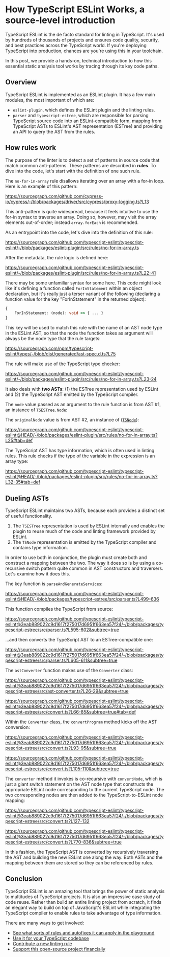 # How TypeScript ESLint Works, a source-level introduction

TypeScript ESLint is the de facto standard for linting in TypeScript. It's used by hundreds of thousands of projects and ensures code quality, security, and best practices across the TypeScript world. If you're deploying TypeScript into production, chances are you're using this in your toolchain.

In this post, we provide a hands-on, technical introduction to how this essential static analysis tool works by tracing through its key code paths.

## Overview

TypeScript ESLint is implemented as an ESLint plugin. It has a few main modules, the most important of which are:

* `eslint-plugin`, which defines the ESLint plugin and the linting rules.
* `parser` and `typescript-estree`, which are responsible for parsing TypeScript source code into an ESLint-compatible form, mapping from TypeScript ASTs to ESLint's AST representation (ESTree) and providing an API to query the AST from the rules.

## How rules work

The purpose of the linter is to detect a set of patterns in source code that match common anti-patterns. These patterns are described in **rules**. To dive into the code, let's start with the definition of one such rule.

The `no-for-in-array` rule disallows iterating over an array with a for-in loop. Here is an example of this pattern:

https://sourcegraph.com/github.com/cypress-io/cypress/-/blob/packages/driver/src/cypress/proxy-logging.ts?L13

This anti-pattern is quite widespread, because it feels intuitive to use the for-in syntax to traverse an array. Doing so, however, may visit the array elements out-of-order; instead `array.forEach` is recommended.

As an entrypoint into the code, let's dive into the definition of this rule:

https://sourcegraph.com/github.com/typescript-eslint/typescript-eslint/-/blob/packages/eslint-plugin/src/rules/no-for-in-array.ts


After the metadata, the rule logic is defined here:

https://sourcegraph.com/github.com/typescript-eslint/typescript-eslint/-/blob/packages/eslint-plugin/src/rules/no-for-in-array.ts?L22-41

There may be some unfamiliar syntax for some here. This code might look like it's defining a function called `ForInStatement` within an object declaration, but it's really just a terser variant of the following (declaring a function value for the key "ForInStatement" in the returned object):

```typescript
{
    ForInStatement: (node): void => { ... }
}
```

This key will be used to match this rule with the name of an AST node type in the ESLint AST, so that the node the function takes as argument will always be the node type that the rule targets:

https://sourcegraph.com/npm/typescript-eslint/types/-/blob/dist/generated/ast-spec.d.ts?L75

The rule will make use of the TypeScript type checker:

https://sourcegraph.com/github.com/typescript-eslint/typescript-eslint/-/blob/packages/eslint-plugin/src/rules/no-for-in-array.ts?L23-24

It also deals with **two ASTs**: (1) the ESTree representation used by ESLint and (2) the TypeScript AST emitted by the TypeScript compiler.

The `node` value passed as an argument to the rule function is from AST #1, an instance of [`TSESTree.Node`](https://sourcegraph.com/npm/typescript-eslint/types/-/blob/dist/generated/ast-spec.d.ts?L641):

The `originalNode` value is from AST #2, an instance of ([`TSNode`](https://sourcegraph.com/github.com/typescript-eslint/typescript-eslint@3eab889022c9d1617f275017d6951f663ea57f24/-/blob/packages/typescript-estree/src/ts-estree/ts-nodes.ts?L18:13#tab=references)):

https://sourcegraph.com/github.com/typescript-eslint/typescript-eslint@HEAD/-/blob/packages/eslint-plugin/src/rules/no-for-in-array.ts?L25#tab=def

The TypeScript AST has type information, which is often used in linting rules. This rule checks if the type of the variable in the expression is an array type:

https://sourcegraph.com/github.com/typescript-eslint/typescript-eslint@HEAD/-/blob/packages/eslint-plugin/src/rules/no-for-in-array.ts?L32-35#tab=def

## Dueling ASTs

TypeScript ESLint maintains two ASTs, because each provides a distinct set of useful functionality.

1. The `TSESTree` representation is used by ESLint internally and enables the plugin to reuse much of the code and linting framework provided by ESLint.
2. The `TSNode` representation is emitted by the TypeScript compiler and contains type information.

In order to use both in conjunction, the plugin must create both and construct a mapping between the two. The way it does so is by using a co-recursive switch pattern quite common in AST constructors and traversers. Let's examine how it does this.

The key function is `parseAndGenerateServices`:

https://sourcegraph.com/github.com/typescript-eslint/typescript-eslint@HEAD/-/blob/packages/typescript-estree/src/parser.ts?L499-636

This function compiles the TypeScript from source:

https://sourcegraph.com/github.com/typescript-eslint/typescript-eslint@3eab889022c9d1617f275017d6951f663ea57f24/-/blob/packages/typescript-estree/src/parser.ts?L595-602&subtree=true

...and then converts the TypeScript AST to an ESTree-compatible one:

https://sourcegraph.com/github.com/typescript-eslint/typescript-eslint@3eab889022c9d1617f275017d6951f663ea57f24/-/blob/packages/typescript-estree/src/parser.ts?L605-611&subtree=true

The `astConverter` function makes use of the `Converter` class:

https://sourcegraph.com/github.com/typescript-eslint/typescript-eslint@3eab889022c9d1617f275017d6951f663ea57f24/-/blob/packages/typescript-estree/src/ast-converter.ts?L26-29&subtree=true

https://sourcegraph.com/github.com/typescript-eslint/typescript-eslint@3eab889022c9d1617f275017d6951f663ea57f24/-/blob/packages/typescript-estree/src/convert.ts?L66-85&subtree=true#tab=def

Within the `Converter` class, the `convertProgram` method kicks off the AST conversion:

https://sourcegraph.com/github.com/typescript-eslint/typescript-eslint@3eab889022c9d1617f275017d6951f663ea57f24/-/blob/packages/typescript-estree/src/convert.ts?L93-95&subtree=true

https://sourcegraph.com/github.com/typescript-eslint/typescript-eslint@3eab889022c9d1617f275017d6951f663ea57f24/-/blob/packages/typescript-estree/src/convert.ts?L105-110&subtree=true

The `converter` method it invokes is co-recursive with `convertNode`, which is just a giant switch statement on the AST node type that constructs the appropriate ESLint node corresponding to the current TypeScript node. The two corresponding nodes are then added to the TypeScript-to-ESLint node mapping:

https://sourcegraph.com/github.com/typescript-eslint/typescript-eslint@3eab889022c9d1617f275017d6951f663ea57f24/-/blob/packages/typescript-estree/src/convert.ts?L127-132

https://sourcegraph.com/github.com/typescript-eslint/typescript-eslint@3eab889022c9d1617f275017d6951f663ea57f24/-/blob/packages/typescript-estree/src/convert.ts?L770-836&subtree=true

In this fashion, the TypeScript AST is converted by recursively traversing the AST and building the new ESLint one along the way. Both ASTs and the mapping between them are stored so they can be referenced by rules.

## Conclusion

TypeScript ESLint is an amazing tool that brings the power of static analysis to multitudes of TypeScript projects. It is also an impressive case study of code reuse. Rather than build an entire linting project from scratch, it finds an elegant way to build on top of JavaScript's ESLint while integrating the TypeScript compiler to enable rules to take advantage of type information.

There are many ways to get involved:

* [See what sorts of rules and autofixes it can apply in the playground](https://typescript-eslint.io/play/)
* [Use it for your TypeScript codebase](https://typescript-eslint.io/docs/linting/)
* [Contribute a new linting rule](https://typescript-eslint.io/docs/development/custom-rules)
* [Support this open-source project financially](https://opencollective.com/typescript-eslint/contribute)
